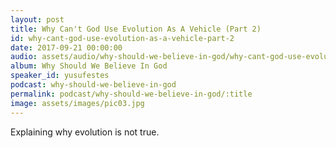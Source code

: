 ```yaml
---
layout: post
title: Why Can't God Use Evolution As A Vehicle (Part 2)
id: why-cant-god-use-evolution-as-a-vehicle-part-2
date: 2017-09-21 00:00:00
audio: assets/audio/why-should-we-believe-in-god/why-cant-god-use-evolution-as-a-vehicle-part-2.mp3
album: Why Should We Believe In God
speaker_id: yusufestes 
podcast: why-should-we-believe-in-god
permalink: podcast/why-should-we-believe-in-god/:title
image: assets/images/pic03.jpg
---
```


Explaining why evolution is not true.
